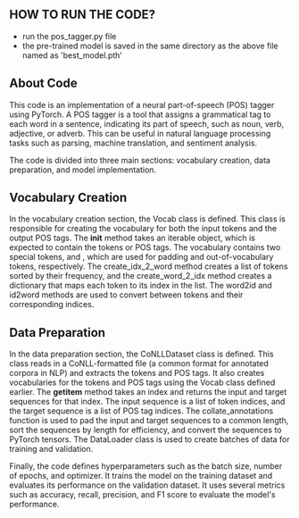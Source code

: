 
## HOW TO RUN THE CODE?
- run the pos_tagger.py file
- the pre-trained model is saved in the same directory as the above file named as 'best_model.pth'


## About Code
This code is an implementation of a neural part-of-speech (POS) tagger using PyTorch. A POS tagger is a tool that assigns a grammatical tag to each word in a sentence, indicating its part of speech, such as noun, verb, adjective, or adverb. This can be useful in natural language processing tasks such as parsing, machine translation, and sentiment analysis.

The code is divided into three main sections: vocabulary creation, data preparation, and model implementation.

## Vocabulary Creation
In the vocabulary creation section, the Vocab class is defined. This class is responsible for creating the vocabulary for both the input tokens and the output POS tags. The __init__ method takes an iterable object, which is expected to contain the tokens or POS tags. The vocabulary contains two special tokens, <pad> and <unk>, which are used for padding and out-of-vocabulary tokens, respectively. The create_idx_2_word method creates a list of tokens sorted by their frequency, and the create_word_2_idx method creates a dictionary that maps each token to its index in the list. The word2id and id2word methods are used to convert between tokens and their corresponding indices.

## Data Preparation
In the data preparation section, the CoNLLDataset class is defined. This class reads in a CoNLL-formatted file (a common format for annotated corpora in NLP) and extracts the tokens and POS tags. It also creates vocabularies for the tokens and POS tags using the Vocab class defined earlier. The __getitem__ method takes an index and returns the input and target sequences for that index. The input sequence is a list of token indices, and the target sequence is a list of POS tag indices. The collate_annotations function is used to pad the input and target sequences to a common length, sort the sequences by length for efficiency, and convert the sequences to PyTorch tensors. The DataLoader class is used to create batches of data for training and validation.

Finally, the code defines hyperparameters such as the batch size, number of epochs, and optimizer. It trains the model on the training dataset and evaluates its performance on the validation dataset. It uses several metrics such as accuracy, recall, precision, and F1 score to evaluate the model's performance.
